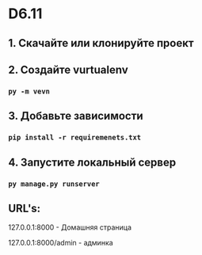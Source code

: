 # D6.11

## 1. Скачайте или клонируйте проект
## 2. Создайте vurtualenv 
### `py -m vevn`
## 3. Добавьте зависимости 
### `pip install -r requiremenets.txt`
## 4. Запустите локальный сервер 
### `py manage.py runserver`

## URL's:

127.0.0.1:8000 - Домашняя страница

127.0.0.1:8000/admin - админка


